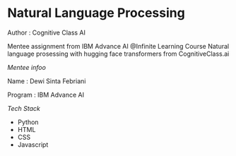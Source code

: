 # Natural Language Processing
Author : Cognitive Class AI

Mentee assignment from IBM Advance AI @Infinite Learning Course Natural language prosessing
with hugging face transformers from CognitiveClass.ai

*Mentee infoo*

Name : Dewi Sinta Febriani

Program : IBM Advance AI

*Tech Stack*

- Python
- HTML
- CSS
- Javascript
